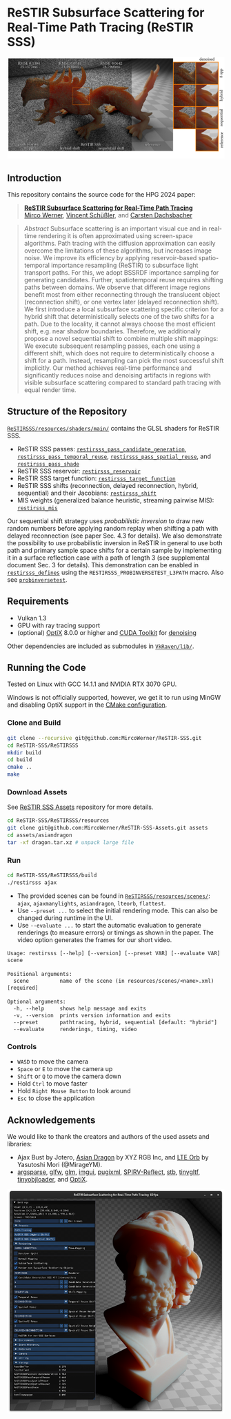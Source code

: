 # ReSTIR Subsurface Scattering for Real-Time Path Tracing (ReSTIR SSS)
![](teaser.png)

## Introduction
This repository contains the source code for the HPG 2024 paper:

> [**ReSTIR Subsurface Scattering for Real-Time Path Tracing**](https://doi.org/10.1145/3675372)<br>
> [Mirco Werner](https://github.com/MircoWerner), [Vincent Schüßler](https://cg.ivd.kit.edu/schuessler/staff_index.php), and [Carsten Dachsbacher](https://cg.ivd.kit.edu/dachsbacher/staff_index.php)

> *Abstract* Subsurface scattering is an important visual cue and in real-time rendering it is often approximated using screen-space algorithms. Path tracing with the diffusion approximation can easily overcome the limitations of these algorithms, but increases image noise. We improve its efficiency by applying reservoir-based spatio-temporal importance resampling (ReSTIR) to subsurface light transport paths. For this, we adopt BSSRDF importance sampling for generating candidates. Further, spatiotemporal reuse requires shifting paths between domains. We observe that different image regions benefit most from either reconnecting through the translucent object (reconnection shift), or one vertex later (delayed reconnection shift). We first introduce a local subsurface scattering specific criterion for a hybrid shift that deterministically selects one of the two shifts for a path. Due to the locality, it cannot always choose the most efficient shift, e.g. near shadow boundaries. Therefore, we additionally propose a novel sequential shift to combine multiple shift mappings: We execute subsequent resampling passes, each one using a different shift, which does not require to deterministically choose a shift for a path. Instead, resampling can pick the most successful shift implicitly. Our method achieves real-time performance and significantly reduces noise and denoising artifacts in regions with visible subsurface scattering compared to standard path tracing with equal render time.

## Structure of the Repository
[`ReSTIRSSS/resources/shaders/main/`](./ReSTIRSSS/resources/shaders/main) contains the GLSL shaders for ReSTIR SSS.
- ReSTIR SSS passes: [`restirsss_pass_candidate_generation`](./ReSTIRSSS/resources/shaders/main/passes/restirsss_pass_candidate_generation.comp), [`restirsss_pass_temporal_reuse`](./ReSTIRSSS/resources/shaders/main/passes/restirsss_pass_temporal_reuse.comp), [`restirsss_pass_spatial_reuse`](./ReSTIRSSS/resources/shaders/main/passes/restirsss_pass_spatial_reuse.comp), and [`restirsss_pass_shade`](./ReSTIRSSS/resources/shaders/main/passes/restirsss_pass_shade.comp)
- ReSTIR SSS reservoir: [`restirsss_reservoir`](./ReSTIRSSS/resources/shaders/main/restirsss/restirsss_reservoir.glsl)
- ReSTIR SSS target function: [`restirsss_target_function`](./ReSTIRSSS/resources/shaders/main/restirsss/restirsss_target_function.glsl)
- ReSTIR SSS shifts (reconnection, delayed reconnection, hybrid, sequential) and their Jacobians: [`restirsss_shift`](./ReSTIRSSS/resources/shaders/main/restirsss/restirsss_shift.glsl)
- MIS weights (generalized balance heuristic, streaming pairwise MIS): [`restirsss_mis`](./ReSTIRSSS/resources/shaders/main/restirsss/restirsss_mis.glsl)

Our sequential shift strategy uses *probabilistic inversion* to draw new random numbers before applying random replay when shifting a path with delayed reconnection (see paper Sec. 4.3 for details). 
We also demonstrate the possibility to use probabilistic inversion in ReSTIR in general to use both path and primary sample space shifts for a certain sample by implementing it in a surface reflection case with a path of length 3 (see supplemental document Sec. 3 for details).
This demonstration can be enabled in [`restirsss_defines`](./ReSTIRSSS/resources/shaders/main/restirsss/restirsss_defines.glsl) using the `RESTIRSSS_PROBINVERSETEST_L3PATH` macro.
Also see [`probinversetest`](./ReSTIRSSS/resources/shaders/main/restirsss/probinversetest).

## Requirements
- Vulkan 1.3
- GPU with ray tracing support
- (optional) [OptiX](https://developer.nvidia.com/designworks/optix/download) 8.0.0 or higher and [CUDA Toolkit](https://developer.nvidia.com/cuda-downloads) for [denoising](https://developer.nvidia.com/optix-denoiser)

Other dependencies are included as submodules in [`VkRaven/lib/`](./VkRaven/lib).

## Running the Code
Tested on Linux with GCC 14.1.1 and NVIDIA RTX 3070 GPU.

Windows is not officially supported, however, we get it to run using MinGW and disabling OptiX support in the [CMake configuration](./ReSTIRSSS/CMakeLists.txt).

### Clone and Build
```bash
git clone --recursive git@github.com:MircoWerner/ReSTIR-SSS.git
cd ReSTIR-SSS/ReSTIRSSS
mkdir build
cd build
cmake ..
make
```
### Download Assets
See [ReSTIR SSS Assets](https://github.com/MircoWerner/ReSTIR-SSS-Assets) repository for more details.
```bash
cd ReSTIR-SSS/ReSTIRSSS/resources
git clone git@github.com:MircoWerner/ReSTIR-SSS-Assets.git assets
cd assets/asiandragon
tar -xf dragon.tar.xz # unpack large file
```
### Run
```bash
cd ReSTIR-SSS/ReSTIRSSS/build
./restirsss ajax
```
- The provided scenes can be found in [`ReSTIRSSS/resources/scenes/`](./ReSTIRSSS/resources/scenes): `ajax`, `ajaxmanylights`, `asiandragon`, `lteorb`, `flattest`.
- Use `--preset ...` to select the initial rendering mode. This can also be changed during runtime in the UI.
- Use `--evaluate ...` to start the automatic evaluation to generate renderings (to measure errors) or timings as shown in the paper. The video option generates the frames for our short video.
```
Usage: restirsss [--help] [--version] [--preset VAR] [--evaluate VAR] scene

Positional arguments:
  scene          name of the scene (in resources/scenes/<name>.xml) [required]

Optional arguments:
  -h, --help     shows help message and exits 
  -v, --version  prints version information and exits 
  --preset       pathtracing, hybrid, sequential [default: "hybrid"]
  --evaluate     renderings, timing, video 
```

### Controls
- `WASD` to move the camera
- `Space` or `E` to move the camera up
- `Shift` or `Q` to move the camera down
- Hold `Ctrl` to move faster
- Hold `Right Mouse Button` to look around
- `Esc` to close the application

## Acknowledgements
We would like to thank the creators and authors of the used assets and libraries:
- Ajax Bust by Jotero, [Asian Dragon](http://graphics.stanford.edu/data/3Dscanrep/) by XYZ RGB Inc, and [LTE Orb](https://github.com/lighttransport/lighttransportequation-orb) by Yasutoshi Mori (@MirageYM).
- [argsparse](https://github.com/p-ranav/argparse), [glfw](https://github.com/glfw/glfw), [glm](https://github.com/g-truc/glm), [imgui](https://github.com/ocornut/imgui), [pugixml](https://github.com/zeux/pugixml), [SPIRV-Reflect](https://github.com/KhronosGroup/SPIRV-Reflect), [stb](https://github.com/nothings/stb), [tinygltf](https://github.com/syoyo/tinygltf), [tinyobjloader](https://github.com/tinyobjloader/tinyobjloader), and [OptiX](https://developer.nvidia.com/optix-denoiser).

![](screenshot.png)